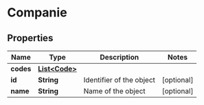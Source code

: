 
# Companie

## Properties
Name | Type | Description | Notes
------------ | ------------- | ------------- | -------------
**codes** | [**List&lt;Code&gt;**](Code.md) |  | 
**id** | **String** | Identifier of the object |  [optional]
**name** | **String** | Name of the object |  [optional]



